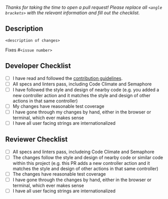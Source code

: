 *Thanks for taking the time to open a pull request! Please replace all `<angle
brackets>` with the relevant information and fill out the checklist.*

## Description

`<description of changes>`

Fixes #`<issue number>`

## Developer Checklist
- [ ] I have read and followed the [contribution guidelines](
      https://github.com/crawfoal/greensteps/blob/master/CONTRIBUTING.md).
- [ ] All specs and linters pass, including Code Climate and Semaphore
- [ ] I have followed the style and design of nearby code (e.g. you added
      a new controller action and it matches the style and design of other
      actions in that same controller)
- [ ] My changes have reasonable test coverage
- [ ] I have gone through my changes by hand, either in the browser or
      terminal, which ever makes sense
- [ ] I have all user facing strings are internationalized

## Reviewer Checklist
- [ ] All specs and linters pass, includeing Code Climate and Semaphore
- [ ] The changes follow the style and design of nearby code or similar
      code within this project (e.g. this PR adds a new controller action 
      and it matches the style and design of other actions in that same 
      controller)
- [ ] The changes have reasonable test coverage
- [ ] I have gone through the changes by hand, either in the browser or
      terminal, which ever makes sense
- [ ] I have all user facing strings are internationalized
